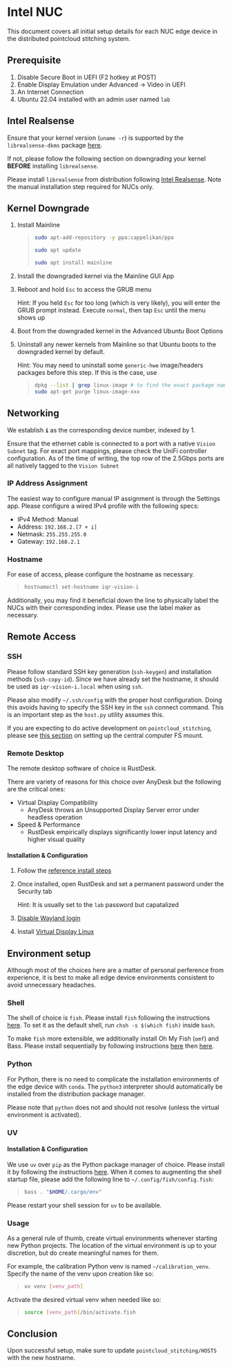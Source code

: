 # Intel NUC

This document covers all initial setup details for each NUC edge device in the distributed pointcloud stitching system.

## Prerequisite

1. Disable Secure Boot in UEFI (F2 hotkey at POST)
2. Enable Display Emulation under Advanced -> Video in UEFI
3. An Internet Connection
4. Ubuntu 22.04 installed with an admin user named `lab`

## Intel Realsense

Ensure that your kernel version (`uname -r`) is supported by the `librealsense-dkms` package [here](https://github.com/IntelRealSense/librealsense/blob/master/doc/distribution_linux.md#using-pre-build-packages).

If not, please follow the following section on downgrading your kernel **BEFORE** installing `librealsense`.

Please install `librealsense` from distribution following [Intel Realsense](https://iqr.cs.yale.edu/docs/computer-vision/intel-realsense.html). Note the manual installation step required for NUCs only.

## Kernel Downgrade

1. Install Mainline
   > ```sh
   > sudo apt-add-repository -y ppa:cappelikan/ppa
   >
   > sudo apt update
   >
   > sudo apt install mainline
   > ```
2. Install the downgraded kernel via the Mainline GUI App
3. Reboot and hold `Esc` to access the GRUB menu

   Hint: If you held `Esc` for too long (which is very likely), you will enter the GRUB prompt instead. Execute `normal`, then tap `Esc` until the menu shows up

4. Boot from the downgraded kernel in the Advanced Ubuntu Boot Options
5. Uninstall any newer kernels from Mainline so that Ubuntu boots to the downgraded kernel by default.

   Hint: You may need to uninstall some `generic-hwe` image/headers packages before this step. If this is the case, use

   > ```sh
   > dpkg --list | grep linux-image # to find the exact package name of linux-image-xxx
   > sudo apt-get purge linux-image-xxx
   > ```

## Networking

We establish **`i`** as the corresponding device number, indexed by 1.

Ensure that the ethernet cable is connected to a port with a native `Vision Subnet` tag. For exact port mappings, please check the UniFi controller configuration. As of the time of writing, the top row of the 2.5Gbps ports are all natively tagged to the `Vision Subnet`

### IP Address Assignment

The easiest way to configure manual IP assignment is through the Settings app. Please configure a wired IPv4 profile with the following specs:

- IPv4 Method: Manual
- Address: `192.168.2.[7 + i]`
- Netmask: `255.255.255.0`
- Gateway: `192.168.2.1`

### Hostname

For ease of access, please configure the hostname as necessary.

> ```sh
> hostnamectl set-hostname iqr-vision-i
> ```

Additionally, you may find it beneficial down the line to physically label the NUCs with their corresponding index. Please use the label maker as necessary.

## Remote Access

### SSH

Please follow standard SSH key generation (`ssh-keygen`) and installation methods (`ssh-copy-id`). Since we have already set the hostname, it should be used as `iqr-vision-i.local` when using `ssh`.

Please also modify `~/.ssh/config` with the proper host configuration. Doing this avoids having to specify the SSH key in the `ssh` connect command. This is an important step as the `host.py` utility assumes this.

If you are expecting to do active development on `pointcloud_stitching`, please see [this section](https://iqr.cs.yale.edu/docs/computer-vision/pointcloud-stitching.html#camera-edge-server) on setting up the central computer FS mount.

### Remote Desktop

The remote desktop software of choice is RustDesk.

There are variety of reasons for this choice over AnyDesk but the following are the critical ones:

- Virtual Display Compatibility
  - AnyDesk throws an Unsupported Display Server error under headless operation
- Speed & Performance
  - RustDesk empirically displays significantly lower input latency and higher visual quality

#### Installation & Configuration

1. Follow the [reference install steps](https://rustdesk.com/docs/en/client/linux/)
2. Once installed, open RustDesk and set a permanent password under the Security tab

   Hint: It is usually set to the `lab` password but capatalized

3. [Disable Wayland login](https://rustdesk.com/docs/en/client/linux/#login-screen)
4. Install [Virtual Display Linux](https://github.com/dianariyanto/virtual-display-linux)

## Environment setup

Although most of the choices here are a matter of personal perference from experience, it is best to make all edge device environments consistent to avoid unnecessary headaches.

### Shell

The shell of choice is `fish`. Please install `fish` following the instructions [here](https://launchpad.net/~fish-shell/+archive/ubuntu/release-3). To set it as the default shell, run `chsh -s $(which fish)` inside `bash`.

To make `fish` more extensible, we additionally install Oh My Fish (`omf`) and Bass. Please install sequentially by following instructions [here](https://github.com/oh-my-fish/oh-my-fish?tab=readme-ov-file#installation) then [here](https://github.com/edc/bass?tab=readme-ov-file#with-oh-my-fish).

### Python

For Python, there is no need to complicate the installation environments of the edge device with `conda`. The `python3` interpreter should automatically be installed from the distribution package manager.

Please note that `python` does not and should not resolve (unless the virtual environment is activated).

### UV

#### Installation & Configuration

We use `uv` over `pip` as the Python package manager of choice. Please install it by following the instructions [here](https://github.com/astral-sh/uv?tab=readme-ov-file#getting-started). When it comes to augmenting the shell startup file, please add the following line to `~/.config/fish/config.fish`:

> ```bash
> bass . "$HOME/.cargo/env"
> ```

Please restart your shell session for `uv` to be available.

### Usage

As a general rule of thumb, create virtual environments whenever starting new Python projects. The location of the virtual environment is up to your discretion, but do create meaningful names for them.

For example, the calibration Python venv is named `~/calibration_venv`. Specify the name of the venv upon creation like so:

> ```bash
> uv venv [venv_path]
> ```

Activate the desired virtual venv when needed like so:

> ```bash
> source [venv_path]/bin/activate.fish
> ```

## Conclusion

Upon successful setup, make sure to update `pointcloud_stitching/HOSTS` with the new hostname.
